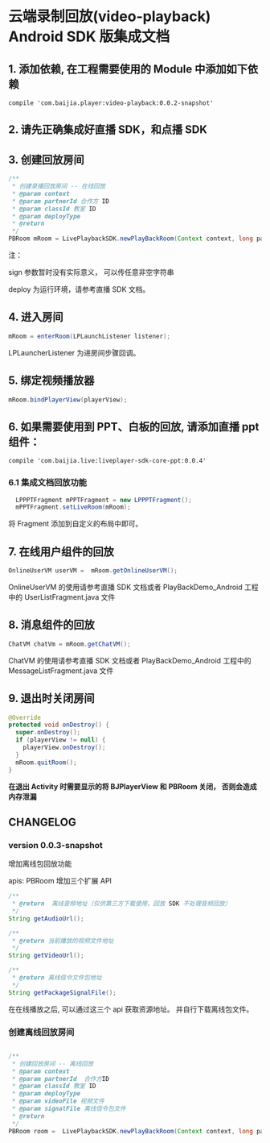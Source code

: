 # 云端录制回放(video-playback) Android SDK 版集成文档

## 1. 添加依赖, 在工程需要使用的 Module 中添加如下依赖
```Gradle
compile 'com.baijia.player:video-playback:0.0.2-snapshot'
```

## 2. 请先正确集成好直播 SDK，和点播 SDK

## 3. 创建回放房间
```java
/**
 * 创建录播回放房间 -- 在线回放
 * @param context
 * @param partnerId 合作方 ID
 * @param classId 教室 ID
 * @param deployType
 * @return
 */
PBRoom mRoom = LivePlaybackSDK.newPlayBackRoom(Context context, long partnerId, long classId, LPConstants.LPDeployType deployType);
```
注：

sign 参数暂时没有实际意义， 可以传任意非空字符串

deploy 为运行环境，请参考直播 SDK 文档。

## 4. 进入房间
```java
mRoom = enterRoom(LPLaunchListener listener);
```
LPLauncherListener 为进房间步骤回调。 

## 5. 绑定视频播放器
```java
mRoom.bindPlayerView(playerView);
```

## 6. 如果需要使用到 PPT、白板的回放, 请添加直播 ppt 组件：
```Gradle
compile 'com.baijia.live:liveplayer-sdk-core-ppt:0.0.4'
```

### 6.1 集成文档回放功能
```java
  LPPPTFragment mPPTFragment = new LPPPTFragment();
  mPPTFragment.setLiveRoom(mRoom);
```
将 Fragment 添加到自定义的布局中即可。


## 7. 在线用户组件的回放
```java
OnlineUserVM userVM =  mRoom.getOnlineUserVM();
```
OnlineUserVM 的使用请参考直播 SDK 文档或者 PlayBackDemo_Android 工程中的 UserListFragment.java 文件


## 8. 消息组件的回放
```java
ChatVM chatVm = mRoom.getChatVM();
```
ChatVM 的使用请参考直播 SDK 文档或者 PlayBackDemo_Android 工程中的 MessageListFragment.java 文件

## 9. 退出时关闭房间
```java
@Override
protected void onDestroy() {
  super.onDestroy();
  if (playerView != null) {
    playerView.onDestroy();
  }
  mRoom.quitRoom();
}
```
**在退出 Activity 时需要显示的将 BJPlayerView 和 PBRoom 关闭， 否则会造成内存泄漏**


## CHANGELOG

### version 0.0.3-snapshot 
增加离线包回放功能

apis:
PBRoom 增加三个扩展 API
```java
/**
 * @return  离线音频地址（仅供第三方下载使用，回放 SDK 不处理音频回放）
 */
String getAudioUrl();
```

```java
/**
 * @return 当前播放的视频文件地址
 */
String getVideoUrl();
```

```java
/**
 * @return 离线信令文件包地址
 */
String getPackageSignalFile();
```

在在线播放之后, 可以通过这三个 api 获取资源地址。 并自行下载离线包文件。

### 创建离线回放房间

```java

/**
 * 创建回放房间 -- 离线回放
 * @param context
 * @param partnerId  合作方ID
 * @param classId 教室 ID
 * @param deployType
 * @param videoFile 视频文件
 * @param signalFile 离线信令包文件
 * @return
 */
PBRoom room =  LivePlaybackSDK.newPlayBackRoom(Context context, long partnerId, long classId, LPConstants.LPDeployType deployType, File videoFile, File signalFile); 
```

